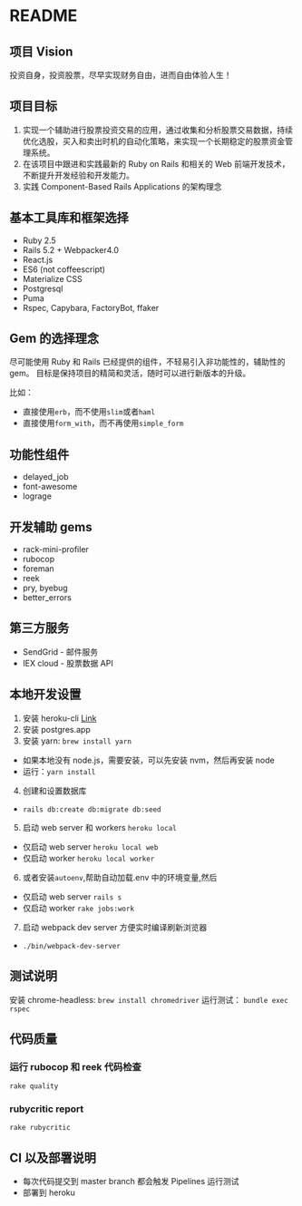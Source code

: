 # README

## 项目 Vision

投资自身，投资股票，尽早实现财务自由，进而自由体验人生！

## 项目目标

1. 实现一个辅助进行股票投资交易的应用，通过收集和分析股票交易数据，持续优化选股，买入和卖出时机的自动化策略，来实现一个长期稳定的股票资金管理系统。
2. 在该项目中跟进和实践最新的 Ruby on Rails 和相关的 Web 前端开发技术，不断提升开发经验和开发能力。
3. 实践 Component-Based Rails Applications 的架构理念

## 基本工具库和框架选择

- Ruby 2.5
- Rails 5.2 + Webpacker4.0
- React.js
- ES6 (not coffeescript)
- Materialize CSS
- Postgresql
- Puma
- Rspec, Capybara, FactoryBot, ffaker

## Gem 的选择理念

尽可能使用 Ruby 和 Rails 已经提供的组件，不轻易引入非功能性的，辅助性的 gem。
目标是保持项目的精简和灵活，随时可以进行新版本的升级。

比如：

- 直接使用`erb`，而不使用`slim`或者`haml`
- 直接使用`form_with`，而不再使用`simple_form`

## 功能性组件

- delayed_job
- font-awesome
- lograge

## 开发辅助 gems

- rack-mini-profiler
- rubocop
- foreman
- reek
- pry, byebug
- better_errors

## 第三方服务

- SendGrid - 邮件服务
- IEX cloud - 股票数据 API

## 本地开发设置

1. 安装 heroku-cli [Link](https://devcenter.heroku.com/articles/heroku-cli#macos)
2. 安装 postgres.app
3. 安装 yarn: `brew install yarn`

- 如果本地没有 node.js，需要安装，可以先安装 nvm，然后再安装 node
- 运行：`yarn install`

4. 创建和设置数据库

- `rails db:create db:migrate db:seed`

5. 启动 web server 和 workers `heroku local`

- 仅启动 web server `heroku local web`
- 仅启动 worker `heroku local worker`

6. 或者安装`autoenv`,帮助自动加载.env 中的环境变量,然后

- 仅启动 web server `rails s`
- 仅启动 worker `rake jobs:work`

7. 启动 webpack dev server 方便实时编译刷新浏览器

- `./bin/webpack-dev-server`

## 测试说明

安装 chrome-headless: `brew install chromedriver`
运行测试：
`bundle exec rspec`

## 代码质量

### 运行 rubocop 和 reek 代码检查

`rake quality`

### rubycritic report

`rake rubycritic`

## CI 以及部署说明

- 每次代码提交到 master branch 都会触发 Pipelines 运行测试
- 部署到 heroku

